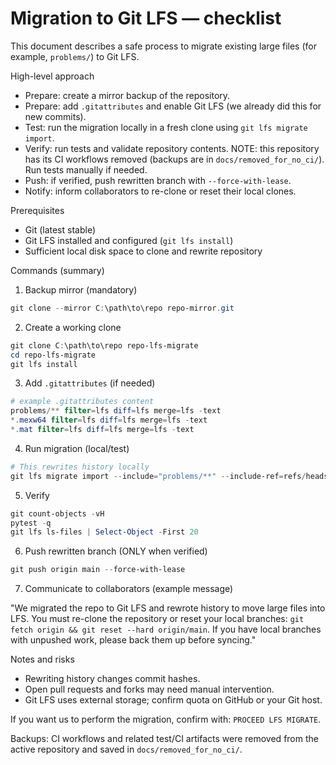 # Migration to Git LFS — checklist

This document describes a safe process to migrate existing large files (for example, `problems/`) to Git LFS.

High-level approach
- Prepare: create a mirror backup of the repository.
- Prepare: add `.gitattributes` and enable Git LFS (we already did this for new commits).
- Test: run the migration locally in a fresh clone using `git lfs migrate import`.
- Verify: run tests and validate repository contents. NOTE: this repository has its CI workflows removed (backups are in `docs/removed_for_no_ci/`). Run tests manually if needed.
- Push: if verified, push rewritten branch with `--force-with-lease`.
- Notify: inform collaborators to re-clone or reset their local clones.

Prerequisites
- Git (latest stable)
- Git LFS installed and configured (`git lfs install`)
- Sufficient local disk space to clone and rewrite repository

Commands (summary)

1. Backup mirror (mandatory)

```powershell
git clone --mirror C:\path\to\repo repo-mirror.git
```

2. Create a working clone

```powershell
git clone C:\path\to\repo repo-lfs-migrate
cd repo-lfs-migrate
git lfs install
```

3. Add `.gitattributes` (if needed)

```powershell
# example .gitattributes content
problems/** filter=lfs diff=lfs merge=lfs -text
*.mexw64 filter=lfs diff=lfs merge=lfs -text
*.mat filter=lfs diff=lfs merge=lfs -text
```

4. Run migration (local/test)

```powershell
# This rewrites history locally
git lfs migrate import --include="problems/**" --include-ref=refs/heads/main
```

5. Verify

```powershell
git count-objects -vH
pytest -q
git lfs ls-files | Select-Object -First 20
```

6. Push rewritten branch (ONLY when verified)

```powershell
git push origin main --force-with-lease
```

7. Communicate to collaborators (example message)

"We migrated the repo to Git LFS and rewrote history to move large files into LFS. You must re-clone the repository or reset your local branches: `git fetch origin && git reset --hard origin/main`. If you have local branches with unpushed work, please back them up before syncing."

Notes and risks
- Rewriting history changes commit hashes.
- Open pull requests and forks may need manual intervention.
- Git LFS uses external storage; confirm quota on GitHub or your Git host.

If you want us to perform the migration, confirm with: `PROCEED LFS MIGRATE`.

Backups: CI workflows and related test/CI artifacts were removed from the active repository and saved in `docs/removed_for_no_ci/`.
